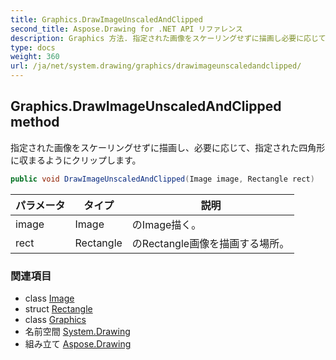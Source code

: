```yaml
---
title: Graphics.DrawImageUnscaledAndClipped
second_title: Aspose.Drawing for .NET API リファレンス
description: Graphics 方法. 指定された画像をスケーリングせずに描画し必要に応じて指定された四角形に収まるようにクリップします
type: docs
weight: 360
url: /ja/net/system.drawing/graphics/drawimageunscaledandclipped/
---
```

## Graphics.DrawImageUnscaledAndClipped method

指定された画像をスケーリングせずに描画し、必要に応じて、指定された四角形に収まるようにクリップします。

```csharp
public void DrawImageUnscaledAndClipped(Image image, Rectangle rect)
```

| パラメータ | タイプ | 説明 |
| --- | --- | --- |
| image | Image | のImage描く。 |
| rect | Rectangle | のRectangle画像を描画する場所。 |

### 関連項目

* class [Image](../../image/)
* struct [Rectangle](../../rectangle/)
* class [Graphics](../)
* 名前空間 [System.Drawing](../../graphics/)
* 組み立て [Aspose.Drawing](../../../)


